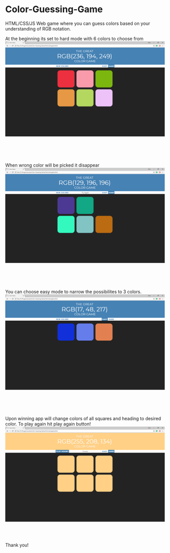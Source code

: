 # Color-Guessing-Game

HTML/CSS/JS
Web game where you can guess colors based on your understanding of RGB notation.

At the beginning its set to hard mode with 6 colors to choose from
![colors1](https://raw.githubusercontent.com/KubaMikolajczyk/Color-Guessing-Game/master/jpg/colors1.jpg)


<br>
<br>
<br>

When wrong color will be picked it disappear
![colors2](https://raw.githubusercontent.com/KubaMikolajczyk/Color-Guessing-Game/master/jpg/colors2.jpg)


<br>
<br>
<br>

You can choose easy mode to narrow the possibilites to 3 colors.
![colors3](https://raw.githubusercontent.com/KubaMikolajczyk/Color-Guessing-Game/master/jpg/colors3.jpg)


<br>
<br>
<br>


Upon winning app will change colors of all squares and heading to desired color. To play again hit play again button!
![colors4](https://raw.githubusercontent.com/KubaMikolajczyk/Color-Guessing-Game/master/jpg/colors4.jpg)


<br>
<br>

Thank you!
